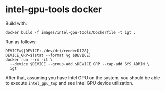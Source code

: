 # intel-gpu-tools docker

Build with:
```
docker build -f images/intel-gpu-tools/Dockerfile -t igt .
```

Run as follows:
```
DEVICE=${DEVICE:-/dev/dri/renderD128}
DEVICE_GRP=$(stat --format %g $DEVICE)
docker run --rm -it \
  --device $DEVICE --group-add $DEVICE_GRP --cap-add SYS_ADMIN \
  igt
```

After that, assuming you have Intel GPU on the system, you should be able to
execute `intel_gpu_top` and see Intel GPU device utilization.

